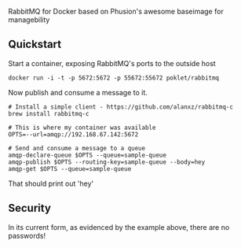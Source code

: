 RabbitMQ for Docker based on Phusion's awesome baseimage for managebility

Quickstart
----------

Start a container, exposing RabbitMQ's ports to the outside host

	docker run -i -t -p 5672:5672 -p 55672:55672 poklet/rabbitmq

Now publish and consume a message to it.

	# Install a simple client - https://github.com/alanxz/rabbitmq-c
	brew install rabbitmq-c

	# This is where my container was available
	OPTS=--url=amqp://192.168.67.142:5672

	# Send and consume a message to a queue
	amqp-declare-queue $OPTS --queue=sample-queue
	amqp-publish $OPTS --routing-key=sample-queue --body=hey
	amqp-get $OPTS --queue=sample-queue

That should print out 'hey'                                                                               

Security
--------
In its current form, as evidenced by the example above, there are no passwords!
